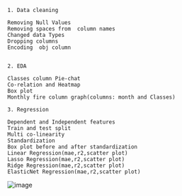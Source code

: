 	1. Data cleaning 
	
	Removing Null Values 
	Removing spaces from  column names
	Changed data Types
	Dropping columns 
	Encoding  obj column 
	
	
	2. EDA
	
	Classes column Pie-chat
	Co-relation and Heatmap 
	Box plot
	Monthly fire column graph(columns: month and Classes)
	
	3. Regression 
	 
	Dependent and Independent features
	Train and test split 
	Multi co-linearity 
	Standardization 
	Box plot before and after standardization
	Linear Regression(mae,r2,scatter plot)
	Lasso Regression(mae,r2,scatter plot)
	Ridge Regression(mae,r2,scatter plot)
	ElasticNet Regression(mae,r2,scatter plot)
![image](https://github.com/samarthgurav123/Algerian-Forest-Fire-/assets/173181513/5bb806a6-9031-427a-909d-8eb3004f5271)
